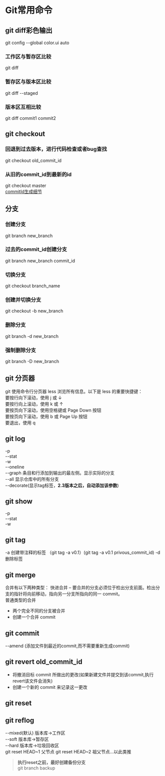 # Git常用命令
## git diff彩色输出
git config --global color.ui auto
### 工作区与暂存区比较
git diff
### 暂存区与版本区比较
git diff --staged
### 版本区互相比较
git diff commit1 commit2
## git checkout
### 回退到过去版本，进行代码检查或者bug查找
git checkout old_commit_id
### 从旧的commit_id到最新的id
git checkout master  
[commitId生成细节](https://git-scm.com/book/en/v2/Git-Internals-Git-Objects)
## 分支
###  创建分支
git branch new_branch
### 过去的commit_id创建分支
git branch new_branch commit_id
### 切换分支
git checkout branch_name
### 创建并切换分支
git checkout -b new_branch
### 删除分支
git branch -d new_branch
### 强制删除分支
git branch -D new_branch

## git 分页器
git 使用命令行分页器 less 浏览所有信息。以下是 less 的重要快捷键：  
要按行向下滚动，使用 j 或 ↓  
要按行向上滚动，使用 k 或 ↑  
要按页向下滚动，使用空格键或 Page Down 按钮  
要按页向下滚动，使用 b 或 Page Up 按钮  
要退出，使用 q  
## git log
-p  
--stat  
-w  
--oneline  
--graph 条目和行添加到输出的最左侧。显示实际的分支  
--all 显示仓库中的所有分支  
--decorate(显示tag标签，**2.3版本之后，自动添加该参数**)
## git show
-p  
--stat  
-w  
## git tag
-a 创建带注释的标签 （git tag -a v0.1）(git tag -a v0.1 privous_commit_id)
-d 删除标签

## git merge
合并有以下两种类型：
快进合并 – 要合并的分支必须位于检出分支前面。检出分支的指针将向前移动，指向另一分支所指向的同一 commit。  
普通类型的合并
 - 两个完全不同的分支被合并
 - 创建一个合并 commit  

## git commit
 --amend (添加文件到最近的commit,而不需要重新生成commit)
## git revert old_commit_id
- 将撤消目标 commit 所做出的更改(如果新建文件并提交到该commit,执行revert该文件会消失)  
- 创建一个新的 commit 来记录这一更改   

## git reset
## git reflog
--mixed(默认)  版本库->工作区  
--soft     版本库->暂存区  
--hard  版本库->垃圾回收区  
git reset HEAD~1 父节点
git reset HEAD~2 祖父节点...以此类推
>**执行reset之前，最好创建备份分支**   
git branch backup
